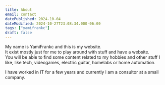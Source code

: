 ```yaml
---
title: About
email: contact
datePublished: 2024-10-04
dateModified: 2024-10-27T23:08:34.000-06:00
tags: ["yamifrankc"]
draft: false
---
```




My name is YamiFrankc and this is my website.  
It exist mostly just for me to play around with stuff and have a website.  
You will be able to find some content related to my hobbies and other stuff I like, like tech, videogames, electric guitar, homelabs or home automation.  

I have worked in IT for a few years and currently I am a consultor at a small company.

